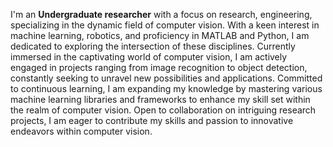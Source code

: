 I'm an **Undergraduate researcher** with a focus on research, engineering, specializing in the dynamic field of computer vision. With a keen interest in machine learning, robotics, and proficiency in MATLAB and Python, I am dedicated to exploring the intersection of these disciplines.
Currently immersed in the captivating world of computer vision, I am actively engaged in projects ranging from image recognition to object detection, constantly seeking to unravel new possibilities and applications.
Committed to continuous learning, I am expanding my knowledge by mastering various machine learning libraries and frameworks to enhance my skill set within the realm of computer vision.
Open to collaboration on intriguing research projects, I am eager to contribute my skills and passion to innovative endeavors within computer vision.


